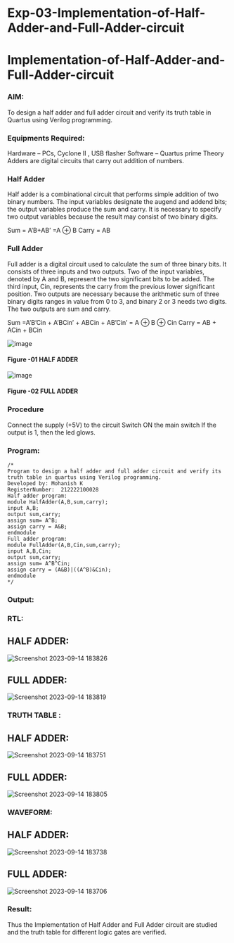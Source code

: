 # Exp-03-Implementation-of-Half-Adder-and-Full-Adder-circuit

# Implementation-of-Half-Adder-and-Full-Adder-circuit
### AIM:
To design a half adder and full adder circuit and verify its truth table in Quartus using Verilog programming.

### Equipments Required:
Hardware – PCs, Cyclone II , USB flasher
Software – Quartus prime
Theory
Adders are digital circuits that carry out addition of numbers.

### Half Adder
Half adder is a combinational circuit that performs simple addition of two binary numbers. The input variables designate the augend and addend bits; the output variables produce the sum and carry. It is necessary to specify two output variables because the result may consist of two binary digits.

Sum = A’B+AB’ =A ⊕ B Carry = AB

### Full Adder
Full adder is a digital circuit used to calculate the sum of three binary bits. It consists of three inputs and two outputs. Two of the input variables, denoted by A and B, represent the two significant bits to be added. The third input, Cin, represents the carry from the previous lower significant position. Two outputs are necessary because the arithmetic sum of three binary digits ranges in value from 0 to 3, and binary 2 or 3 needs two digits. The two outputs are sum and carry.

Sum =A’B’Cin + A’BCin’ + ABCin + AB’Cin’ = A ⊕ B ⊕ Cin Carry = AB + ACin + BCin

 ![image](https://user-images.githubusercontent.com/36288975/163552156-a13e5a56-c638-4110-97d9-8896907c8d25.png)

#### Figure -01 HALF ADDER 


![image](https://user-images.githubusercontent.com/36288975/163552057-b3547877-6d07-45b4-b7e0-bcfebfad9e1d.png)

#### Figure -02 FULL ADDER 

### Procedure

Connect the supply (+5V) to the circuit
Switch ON the main switch
If the output is 1, then the led glows.
### Program:
```
/*
Program to design a half adder and full adder circuit and verify its truth table in quartus using Verilog programming.
Developed by: Mohanish K
RegisterNumber:  212222100028
Half adder program:
module HalfAdder(A,B,sum,carry);
input A,B;
output sum,carry;
assign sum= A^B;
assign carry = A&B;
endmodule
Full adder program:
module FullAdder(A,B,Cin,sum,carry);
input A,B,Cin;
output sum,carry;
assign sum= A^B^Cin;
assign carry = (A&B)|((A^B)&Cin);
endmodule
*/
```
### Output:
### RTL:
## HALF ADDER:
![Screenshot 2023-09-14 183826](https://github.com/AnandhamoorthyKarthikeyan/Exp-02-Implementation-of-Half-Adder-and-Full-Adder-circuit/assets/119475998/672e2a28-1514-48ff-bf68-382f7afdbb61)

## FULL ADDER:
![Screenshot 2023-09-14 183819](https://github.com/AnandhamoorthyKarthikeyan/Exp-02-Implementation-of-Half-Adder-and-Full-Adder-circuit/assets/119475998/57278865-3617-4715-ac95-e4b176b2d3da)
### TRUTH TABLE :
## HALF ADDER:
![Screenshot 2023-09-14 183751](https://github.com/AnandhamoorthyKarthikeyan/Exp-02-Implementation-of-Half-Adder-and-Full-Adder-circuit/assets/119475998/b4194f8a-7da9-4c95-8350-1e38b5566c39)
## FULL ADDER:
![Screenshot 2023-09-14 183805](https://github.com/AnandhamoorthyKarthikeyan/Exp-02-Implementation-of-Half-Adder-and-Full-Adder-circuit/assets/119475998/0554bf43-f193-4a9c-b7dc-fcd12ce5f717)
### WAVEFORM:
## HALF ADDER:
![Screenshot 2023-09-14 183738](https://github.com/AnandhamoorthyKarthikeyan/Exp-02-Implementation-of-Half-Adder-and-Full-Adder-circuit/assets/119475998/7668b6d4-0731-4a7a-a10a-59366f0666c5)
## FULL ADDER:
![Screenshot 2023-09-14 183706](https://github.com/AnandhamoorthyKarthikeyan/Exp-02-Implementation-of-Half-Adder-and-Full-Adder-circuit/assets/119475998/b6fee734-f798-46f3-8804-692cf3791ec7)
### Result:
Thus the Implementation of Half Adder and Full Adder circuit are studied and the truth table for different logic gates are verified.
